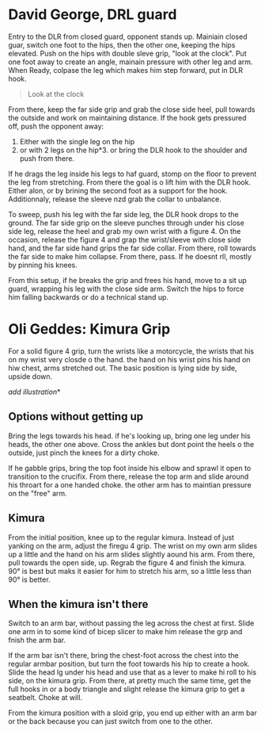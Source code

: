 # David George, DRL guard
Entry to the DLR from closed guard, opponent stands up. Mainiain closed guar, switch one foot to the hips, then the other one, keeping the hips elevated. Push on the hips with double sleve grip, "look at the clock". Put one foot away to create an angle, mainain pressure with other leg and arm. When Ready, colpase the leg which makes him step forward, put in DLR hook.

> Look at the clock

From there, keep the far side grip and grab the close side heel, pull towards the outside and work on maintaining distance. If the hook gets pressured off, push the opponent away:

1. Either with the single leg on the hip
2. or with 2 legs on the hip*3. or bring the DLR hook to the shoulder and push from there.

If he drags the leg inside his legs to haf guard, stomp on the floor to prevent the leg from stretching. From there the goal is o lift him with the DLR hook. Either alon, or by brining the second foot as a support for the hook. Additionnaly, release the sleeve nzd grab the collar to unbalance.

To sweep, push his leg with the far side leg, the DLR hook drops to the ground. The far side grip on the sleeve punches through under his close side leg, release the heel and grab my own wrist with a figure 4. On the occasion, release the figure 4 and grap the wrist/sleeve with close side hand, and the far side hand grips the far side collar. From there, roll towards the far side to make him collapse. From there, pass. If he doesnt rll, mostly by pinning his knees.

From this setup, if he breaks the grip and frees his hand, move to a sit up guard, wrapping his leg with the close side arm. Switch the hips to force him falling backwards or do a technical stand up.


# Oli Geddes: Kimura Grip

For a solid figure 4 grip, turn the wrists like a motorcycle, the wrists that his on my wrist very closde o the hand. the hand on his wrist pins his hand on hiw chest, arms stretched out. The basic position is lying side by side, upside down.

*add illustration**

## Options without getting up

Bring the legs towards his head. if he's looking up, bring one leg under his heads, the other one above. Cross the ankles but dont point the heels o the outside, just pinch the knees for a dirty choke.

If he gabble grips, bring the top foot inside his elbow and sprawl it open to transition to the crucifix. From there, release the top arm and slide around his throart for a one handed choke. the other arm has to maintian pressure on the "free" arm.

## Kimura

From the initial position, knee up to the regular kimura. Instead of just yanking on the arm, adjust the firegu 4 grip. The wrist on my own arm slides up a little and the hand on his arm slides slightly aound his arm. From there, pull towards the open side, up. Regrab the figure 4 and finish the kimura. 90° is best but maks it easier for him to stretch his arm, so a little less than 90° is better.

## When the kimura isn't there

Switch to an arm bar, without passing the leg across the chest at first. Slide one arm in to some kind of bicep slicer to make him release the grp and fnish the arm bar.

If the arm bar isn't there, bring the chest-foot across the chest into the regular armbar position, but turn the foot towards his hip to create a hook. Slide the head lg under his head and use that as a lever to make hi roll to his side, on the kimura grip. From there, at pretty much the same time, get the full hooks in or a body triangle and slight release the kimura grip to get a seatbelt. Choke at will.

From the kimura position with a sloid grip, you end up either with an arm bar or the back because you can just switch from one to the other.
